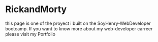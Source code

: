 # RickandMorty
this page is one of the proyect i built on the SoyHenry-WebDeveloper bootcamp. If you want to know more  about my web-developer carreer please  visit my Portfolio
